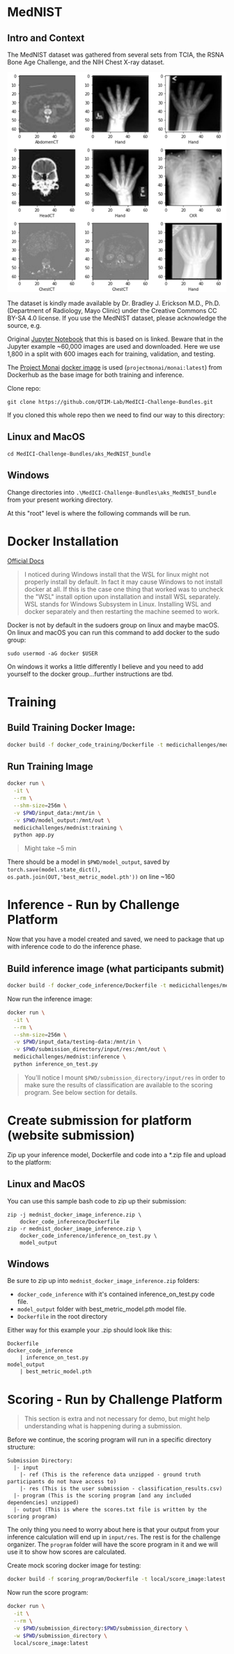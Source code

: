 # MedNIST

## Intro and Context
The MedNIST dataset was gathered from several sets from TCIA, the RSNA Bone Age Challenge, and the NIH Chest X-ray dataset.

![logo](../logo.png)

The dataset is kindly made available by Dr. Bradley J. Erickson M.D., Ph.D. (Department of Radiology, Mayo Clinic) under the Creative Commons CC BY-SA 4.0 license. If you use the MedNIST dataset, please acknowledge the source, e.g.

Original [Jupyter Notebook](https://colab.research.google.com/drive/1wy8XUSnNWlhDNazFdvGBHLfdkGvOHBKe#scrollTo=JeC6o5OMAFN7) that this is based on is linked. Beware that in the Jupyter example ~60,000 images are used and downloaded. Here we use 1,800 in a split with 600 images each for training, validation, and testing. 

The [Project Monai](https://github.com/Project-MONAI/MONAI) [docker image](https://hub.docker.com/r/projectmonai/monai) is used (```projectmonai/monai:latest```) from Dockerhub as the base image for both training and inference.

Clone repo:
```
git clone https://github.com/QTIM-Lab/MedICI-Challenge-Bundles.git
```

If you cloned this whole repo then we need to find our way to this directory:
## Linux and MacOS
```
cd MedICI-Challenge-Bundles/aks_MedNIST_bundle
```
## Windows
Change directories into ```.\MedICI-Challenge-Bundles\aks_MedNIST_bundle``` from your present working directory.

At this "root" level is where the following commands will be run.

# Docker Installation
[Official Docs](https://docs.docker.com/engine/install/)

> I noticed during Windows install that the WSL for linux might not properly install by default. In fact it may cause Windows to not install docker at all. If this is the case one thing that worked was to uncheck the "WSL" install option upon installation and install WSL separately. WSL stands for Windows Subsystem in Linux. Installing WSL and docker separately and then restarting the machine seemed to work.

Docker is not by default in the sudoers group on linux and maybe macOS. On linux and macOS you can run this command to add docker to the sudo group:
```
sudo usermod -aG docker $USER
```

On windows it works a little differently I believe and you need to add yourself to the docker group...further instructions are tbd.

# Training
## Build Training Docker Image:
```bash
docker build -f docker_code_training/Dockerfile -t medicichallenges/mednist:training docker_code_training;
```
## Run Training Image

```bash
docker run \
  -it \
  --rm \
  --shm-size=256m \
  -v $PWD/input_data:/mnt/in \
  -v $PWD/model_output:/mnt/out \
  medicichallenges/mednist:training \
  python app.py
```
> Might take ~5 min

There should be a model in ```$PWD/model_output```, saved by ```torch.save(model.state_dict(), os.path.join(OUT,'best_metric_model.pth'))``` on line ~160

# Inference - Run by Challenge Platform
Now that you have a model created and saved, we need to package that up with inference code to do the inference phase.
## Build inference image (what participants submit)
```bash
docker build -f docker_code_inference/Dockerfile -t medicichallenges/mednist:inference .
```
Now run the inference image:

```bash
docker run \
  -it \
  --rm \
  --shm-size=256m \
  -v $PWD/input_data/testing-data:/mnt/in \
  -v $PWD/submission_directory/input/res:/mnt/out \
  medicichallenges/mednist:inference \
  python inference_on_test.py
```
> You'll notice I mount ```$PWD/submission_directory/input/res``` in order to make sure the results of classification are available to the scoring program. See below section for details.

# Create submission for platform (website submission)

Zip up your inference model, Dockerfile and code into a *.zip file and upload to the platform:

## Linux and MacOS
You can use this sample bash code to zip up their submission:
```
zip -j mednist_docker_image_inference.zip \
    docker_code_inference/Dockerfile
zip -r mednist_docker_image_inference.zip \
    docker_code_inference/inference_on_test.py \
    model_output
```

## Windows
Be sure to zip up into ```mednist_docker_image_inference.zip``` folders:

* ```docker_code_inference``` with it's contained inference_on_test.py code file.
* ```model_output``` folder with best_metric_model.pth model file.
* ```Dockerfile``` in the root directory

Either way for this example your .zip should look like this:
```
Dockerfile
docker_code_inference
    | inference_on_test.py
model_output
    | best_metric_model.pth
```

# Scoring - Run by Challenge Platform
> This section is extra and not necessary for demo, but might help understanding what is happening during a submission.

Before we continue, the scoring program will run in a specific directory structure:

```
Submission Directory:
  |- input
    |- ref (This is the reference data unzipped - ground truth participants do not have access to)
    |- res (This is the user submission - classification_results.csv)
  |- program (This is the scoring program [and any included dependencies] unzipped)
  |- output (This is where the scores.txt file is written by the scoring program)
```
The only thing you need to worry about here is that your output from your inference calculation will end up in ```input/res```. The rest is for the challenge organizer. The ```program``` folder will have the score program in it and we will use it to show how scores are calculated.

Create mock scoring docker image for testing:

```bash
docker build -f scoring_program/Dockerfile -t local/score_image:latest scoring_program
```

Now run the score program:
```bash
docker run \
  -it \
  --rm \
  -v $PWD/submission_directory:$PWD/submission_directory \
  -w $PWD/submission_directory \
  local/score_image:latest
```
